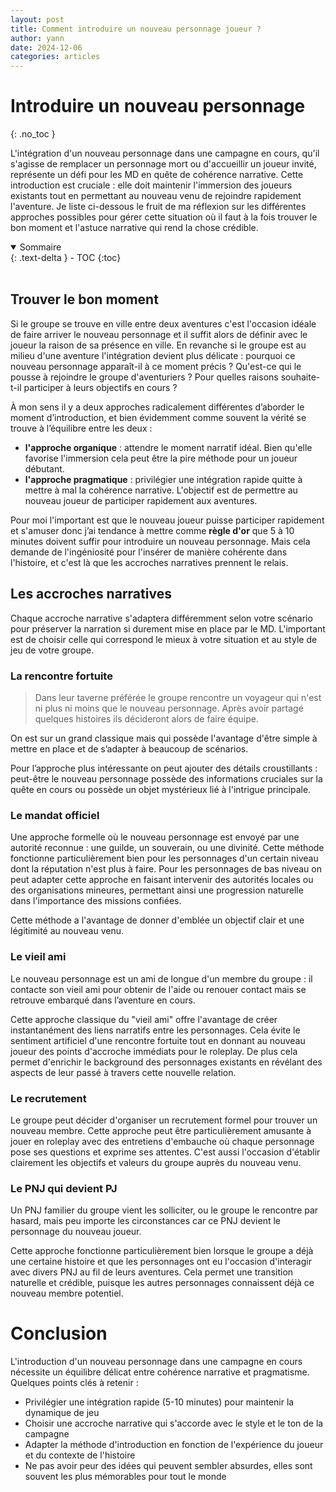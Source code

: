 ```yaml
---
layout: post
title: Comment introduire un nouveau personnage joueur ?
author: yann
date: 2024-12-06
categories: articles
---
```




# Introduire un nouveau personnage
{: .no_toc }

L'intégration d'un nouveau personnage dans une campagne en cours, qu'il s'agisse de remplacer un personnage mort ou d'accueillir un joueur invité, représente un défi pour les MD en quête de cohérence narrative. Cette introduction est cruciale : elle doit maintenir l'immersion des joueurs existants tout en permettant au nouveau venu de rejoindre rapidement l'aventure. Je liste ci-dessous le fruit de ma réflexion sur les différentes approches possibles pour gérer cette situation où il faut à la fois trouver le bon moment et l'astuce narrative qui rend la chose crédible.
<br />

<details open markdown="block">
  <summary>
    Sommaire
  </summary>
  {: .text-delta }
- TOC
{:toc}
</details>

<br />

## Trouver le bon moment

Si le groupe se trouve en ville entre deux aventures c'est l'occasion idéale de faire arriver le nouveau personnage et il suffit alors de définir avec le joueur la raison de sa présence en ville. 
En revanche si le groupe est au milieu d'une aventure l'intégration devient plus délicate : pourquoi ce nouveau personnage apparaît-il à ce moment précis ? Qu'est-ce qui le pousse à rejoindre le groupe d'aventuriers ? Pour quelles raisons souhaite-t-il participer à leurs objectifs en cours ?

À mon sens il y a deux approches radicalement différentes d’aborder le moment d’introduction, et bien évidemment comme souvent la vérité se trouve à l’équilibre entre les deux :
- **l'approche organique** : attendre le moment narratif idéal. Bien qu'elle favorise l'immersion cela peut être la pire méthode pour un joueur débutant.
- **l'approche pragmatique** : privilégier une intégration rapide quitte à mettre à mal la cohérence narrative. L'objectif est de permettre au nouveau joueur de participer rapidement aux aventures.

Pour moi l'important est que le nouveau joueur puisse participer rapidement et s'amuser donc j’ai tendance à mettre comme **règle d'or** que 5 à 10 minutes doivent suffir pour introduire un nouveau personnage. Mais cela demande de l'ingéniosité pour l'insérer de manière cohérente dans l'histoire, et c'est là que les accroches narratives prennent le relais.


## Les accroches narratives

Chaque accroche narrative s'adaptera différemment selon votre scénario pour préserver la narration si durement mise en place par le MD. L'important est de choisir celle qui correspond le mieux à votre situation et au style de jeu de votre groupe.

### La rencontre fortuite

> Dans leur taverne préférée le groupe rencontre un voyageur qui n'est ni plus ni moins que le nouveau personnage. Après avoir partagé quelques histoires ils décideront alors de faire équipe.

On est sur un grand classique mais qui possède l'avantage d'être simple à mettre en place et de s’adapter à beaucoup de scénarios. 

Pour l’approche plus intéressante on peut ajouter des détails croustillants : peut-être le nouveau personnage possède des informations cruciales sur la quête en cours ou possède un objet mystérieux lié à l'intrigue principale.


### Le mandat officiel

Une approche formelle où le nouveau personnage est envoyé par une autorité reconnue : une guilde, un souverain, ou une divinité. Cette méthode fonctionne particulièrement bien pour les personnages d'un certain niveau dont la réputation n'est plus à faire. 
Pour les personnages de bas niveau on peut adapter cette approche en faisant intervenir des autorités locales ou des organisations mineures, permettant ainsi une progression naturelle dans l'importance des missions confiées.

Cette méthode a l'avantage de donner d'emblée un objectif clair et une légitimité au nouveau venu.

### Le vieil ami

Le nouveau personnage est un ami de longue d'un membre du groupe : il contacte son vieil ami pour obtenir de l'aide ou renouer contact mais se retrouve embarqué dans l’aventure en cours.

Cette approche classique du "vieil ami" offre l'avantage de créer instantanément des liens narratifs entre les personnages. Cela évite le sentiment artificiel d'une rencontre fortuite tout en donnant au nouveau joueur des points d'accroche immédiats pour le roleplay. De plus cela permet d'enrichir le background des personnages existants en révélant des aspects de leur passé à travers cette nouvelle relation.

### Le recrutement

Le groupe peut décider d'organiser un recrutement formel pour trouver un nouveau membre. Cette approche peut être particulièrement amusante à jouer en roleplay avec des entretiens d'embauche où chaque personnage pose ses questions et exprime ses attentes. C'est aussi l'occasion d'établir clairement les objectifs et valeurs du groupe auprès du nouveau venu.

### Le PNJ qui devient PJ

Un PNJ familier du groupe vient les solliciter, ou le groupe le rencontre par hasard, mais peu importe les circonstances car ce PNJ devient le personnage du nouveau joueur.

Cette approche fonctionne particulièrement bien lorsque le groupe a déjà une certaine histoire et que les personnages ont eu l'occasion d'interagir avec divers PNJ au fil de leurs aventures. Cela permet une transition naturelle et crédible, puisque les autres personnages connaissent déjà ce nouveau membre potentiel.

# Conclusion

L'introduction d'un nouveau personnage dans une campagne en cours nécessite un équilibre délicat entre cohérence narrative et pragmatisme. 
Quelques points clés à retenir :
- Privilégier une intégration rapide (5-10 minutes) pour maintenir la dynamique de jeu
- Choisir une accroche narrative qui s'accorde avec le style et le ton de la campagne
- Adapter la méthode d'introduction en fonction de l'expérience du joueur et du contexte de l'histoire
- Ne pas avoir peur des idées qui peuvent sembler absurdes, elles sont souvent les plus mémorables pour tout le monde




